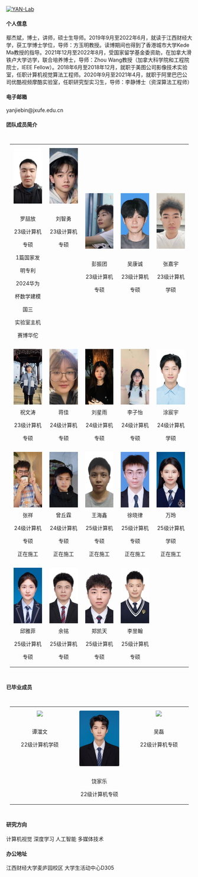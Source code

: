 [![YAN-Lab](https://img.shields.io/badge/jxufeai-github-blue?logo=github)](https://github.com/jxufeai)

#### 个人信息
鄢杰斌，博士，讲师，硕士生导师。2019年9月至2022年6月，就读于江西财经大学，获工学博士学位，导师：方玉明教授。读博期间也得到了香港城市大学Kede Ma教授的指导。2021年12月至2022年8月，受国家留学基金委资助，在加拿大滑铁卢大学访学，联合培养博士，导师：Zhou Wang教授（加拿大科学院和工程院院士，IEEE Fellow）。2018年6月至2018年12月，就职于美图公司影像技术实验室，任职计算机视觉算法工程师。2020年9月至2021年4月，就职于阿里巴巴公司优酷视频摩酷实验室，任职研究型实习生，导师：李静博士（资深算法工程师）

#### 电子邮箱
yanjiebin\@jxufe.edu.cn

#### 团队成员简介

<div style="overflow-x:auto; padding: 10px;">
<table style="width: 100%; table-layout: auto; border-spacing: 15px;">
  <!-- 第一行 -->
  <tr>
  <td style="text-align:center; padding: 10px; width: 20%; vertical-align: top;">
    <img src="https://raw.githubusercontent.com/JXUFEAI/JXUFEAI.github.io/main/images/LZF.jpg" height="150" style="object-fit:cover; width:auto;"><br>
    <span style="line-height: 2.5; font-size: 14px; display: inline-block; margin-top: 20px;">
      罗喆放 <br> 23级计算机专硕 <br> 1篇国家发明专利 <br> 2024华为杯数学建模国三 <br> 实验室主机赛博华佗</span></td>
  <td style="text-align:center; padding: 10px; width: 20%; vertical-align: top;">
    <img src="https://raw.githubusercontent.com/JXUFEAI/JXUFEAI.github.io/main/images/LZY.jpg" height="150" style="object-fit:cover; width:auto;"><br>
    <span style="line-height: 2.5; font-size: 14px; display: inline-block; margin-top: 20px;">
      刘智勇 <br> 23级计算机专硕</span></td>
  <td style="text-align:center; padding: 10px; width: 20%;"><img src="https://raw.githubusercontent.com/JXUFEAI/JXUFEAI.github.io/main/images/PZT.jpg" height="150" style="object-fit:cover; width:auto;"><br>
    <span style="line-height: 2.5; font-size: 14px;display: inline-block; margin-top: 20px;">彭振团 <br> 23级计算机专硕 </span></td>
    <td style="text-align:center; padding: 10px; width: 20%;"><img src="https://raw.githubusercontent.com/JXUFEAI/JXUFEAI.github.io/main/images/WKC.jpg" height="150" style="object-fit:cover; width:auto;"><br>
    <span style="line-height: 2.5; font-size: 14px;display: inline-block; margin-top: 20px;">吴康诚 <br> 23级计算机专硕 </span></td>
	<td style="text-align:center; padding: 10px; width: 20%;"><img src="https://raw.githubusercontent.com/JXUFEAI/JXUFEAI.github.io/main/images/ZJY.jpg" height="150" style="object-fit:cover; width:auto;"><br>
    <span style="line-height: 2.5; font-size: 14px;display: inline-block; margin-top: 20px;">张嘉宇 <br> 23级计算机学硕 </span></td>
</tr>

  
  <!-- 第二行 -->
  <tr>
    <td style="text-align:center; padding: 10px; width: 20%;"><img src="https://raw.githubusercontent.com/JXUFEAI/JXUFEAI.github.io/main/images/ZWT.jpg" height="150" style="object-fit:cover; width:auto;"><br>
    <span style="line-height: 2.5; font-size: 14px;">祝文涛 <br> 23级计算机专硕 </span></td>
    <td style="text-align:center; padding: 10px; width: 20%;"><img src="https://raw.githubusercontent.com/JXUFEAI/JXUFEAI.github.io/main/images/JJ.jpg" height="150" style="object-fit:cover; width:auto;"><br>
    <span style="line-height: 2.5; font-size: 14px;">蒋佳 <br> 24级计算机专硕 </span></td>	
	<td style="text-align:center; padding: 10px; width: 20%;"><img src="https://raw.githubusercontent.com/JXUFEAI/JXUFEAI.github.io/main/images/LXY.jpg" height="150" style="object-fit:cover; width:auto;"><br>
    <span style="line-height: 2.5; font-size: 14px;">刘星雨 <br> 24级计算机专硕 </span></td>
    <td style="text-align:center; padding: 10px; width: 20%;"><img src="https://raw.githubusercontent.com/JXUFEAI/JXUFEAI.github.io/main/images/LZY2.jpg" height="150" style="object-fit:cover; width:auto;"><br>
    <span style="line-height: 2.5; font-size: 14px;">李子怡 <br> 24级计算机专硕 </span></td>
    <td style="text-align:center; padding: 10px; width: 20%;"><img src="https://raw.githubusercontent.com/JXUFEAI/JXUFEAI.github.io/main/images/TCY.jpg" height="150" style="object-fit:cover; width:auto;"><br>
    <span style="line-height: 2.5; font-size: 14px;">涂宸宇 <br> 24级计算机学硕 </span></td>
  </tr>
    <!-- 第三行 -->
  <tr>
	<td style="text-align:center; padding: 10px; width: 20%;"><img src="https://raw.githubusercontent.com/JXUFEAI/JXUFEAI.github.io/main/images/ZX.jpg" height="150" style="object-fit:cover; width:auto;"><br>
    <span style="line-height: 2.5; font-size: 14px;">张祥 <br> 24级计算机专硕 <br> 正在施工</span></td>
    <td style="text-align:center; padding: 10px; width: 20%;"><img src="https://raw.githubusercontent.com/JXUFEAI/JXUFEAI.github.io/main/images/ZQL.jpg" height="150" style="object-fit:cover; width:auto;"><br>
    <span style="line-height: 2.5; font-size: 14px;">曾丘霖 <br> 24级计算机专硕 <br> 正在施工</span></td>
	<td style="text-align:center; padding: 10px; width: 20%;"><img src="https://raw.githubusercontent.com/JXUFEAI/JXUFEAI.github.io/main/images/WHX.jpg" height="150" style="object-fit:cover; width:auto;"><br>
    <span style="line-height: 2.5; font-size: 14px;">王海鑫 <br> 25级计算机专硕 <br> 正在施工</span></td>
    <td style="text-align:center; padding: 10px; width: 20%;"><img src="https://raw.githubusercontent.com/JXUFEAI/JXUFEAI.github.io/main/images/XXL.jpg" height="150" style="object-fit:cover; width:auto;"><br>
    <span style="line-height: 2.5; font-size: 14px;">徐晓律 <br> 25级计算机专硕 <br> 正在施工</span></td>
    <td style="text-align:center; padding: 10px; width: 20%;"><img src="https://raw.githubusercontent.com/JXUFEAI/JXUFEAI.github.io/main/images/WL.jpg" height="150" style="object-fit:cover; width:auto;"><br>
    <span style="line-height: 2.5; font-size: 14px;">万玲 <br> 25级计算机学硕 <br> 正在施工</span></td>
  </tr>
    <!-- 第四行 -->
  <tr>
	<td style="text-align:center; padding: 10px; width: 20%;"><img src="https://raw.githubusercontent.com/JXUFEAI/JXUFEAI.github.io/main/images/QYF.jpg" height="150" style="object-fit:cover; width:auto;"><br>
    <span style="line-height: 2.5; font-size: 14px;">邱雅菲 <br> 25级计算机专硕</span></td>
    <td style="text-align:center; padding: 10px; width: 20%;"><img src="https://raw.githubusercontent.com/JXUFEAI/JXUFEAI.github.io/main/images/YM.jpg" height="150" style="object-fit:cover; width:auto;"><br>
    <span style="line-height: 2.5; font-size: 14px;">余铭 <br> 25级计算机专硕</span></td>
	<td style="text-align:center; padding: 10px; width: 20%;"><img src="https://raw.githubusercontent.com/JXUFEAI/JXUFEAI.github.io/main/images/ZKT.jpg" height="150" style="object-fit:cover; width:auto;"><br>
    <span style="line-height: 2.5; font-size: 14px;">郑凯天 <br> 25级计算机专硕</span></td>
    <td style="text-align:center; padding: 10px; width: 20%;"><img src="https://raw.githubusercontent.com/JXUFEAI/JXUFEAI.github.io/main/images/LYH.jpg" height="150" style="object-fit:cover; width:auto;"><br>
    <span style="line-height: 2.5; font-size: 14px;">李昱翰 <br> 25级计算机专硕</span></td>
  </tr>
  </table>
</div>
  
 #### 已毕业成员
 
<div style="overflow-x:auto; padding: 10px;">
<table style="width: 100%; table-layout: auto; border-spacing: 15px;">
    <!-- 第一行 -->
  <tr>
	<td style="text-align:center; padding: 10px; width: 20%; vertical-align: top;">
    <img src="https://raw.githubusercontent.com/JXUFEAI/JXUFEAI.github.io/main/images/TZW.jpg" height="150" style="object-fit:cover; width:auto;"><br>
    <span style="line-height: 2.5; font-size: 14px; display: inline-block; margin-top: 20px;">
      谭湽文 <br> 22级计算机学硕 <br> 
    </span>
  </td>
  <td style="text-align:center; padding: 10px; width: 20%; vertical-align: top;">
    <img src="https://raw.githubusercontent.com/JXUFEAI/JXUFEAI.github.io/main/images/RJL.png" height="150" style="object-fit:cover; width:auto;"><br>
    <span style="line-height: 2.5; font-size: 14px; display: inline-block; margin-top: 20px;">
      饶家乐 <br> 22级计算机专硕 <br> 
    </span>
  </td>
  <td style="text-align:center; padding: 10px; width: 20%; vertical-align: top;">
    <img src="https://raw.githubusercontent.com/JXUFEAI/JXUFEAI.github.io/main/images/WL2.jpg" height="150" style="object-fit:cover; width:auto;"><br>
    <span style="line-height: 2.5; font-size: 14px; display: inline-block; margin-top: 20px;">
      吴磊 <br> 22级计算机专硕 <br> 
    </span>
  </td>
  </tr>
  

</table>
</div>

#### 研究方向
计算机视觉 深度学习 人工智能 多媒体技术

#### 办公地址
江西财经大学麦庐园校区 大学生活动中心D305
